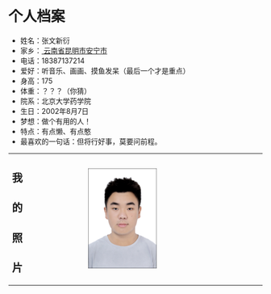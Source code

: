 <!DOCTYPE html>
<html lang="zh-cn">
<meta charset="utf-8"/>
  <body>
    <h1>个人档案</h1>
      <ul>
        <li>姓名：张文新衍
        </li>
        <li>家乡：<a href=“安宁（云南省县级市）_百度百科.html” > 云南省昆明市安宁市 </a>
        </li>
        <li>电话：18387137214
        </li>
        <li>爱好：听音乐、画画、摸鱼发呆（最后一个才是重点）
        </li>
        <li>身高：175
        </li>
        <li>体重：？？？（你猜）
        </li>
        <li>院系：北京大学药学院
        </li>
        <li>生日：2002年8月7日
        </li>
        <li>梦想：做个有用的人！
        </li>
        <li>特点：有点懒、有点憨
        </li>
        <li>最喜欢的一句话：但将行好事，莫要问前程。
        </li>
      </ul>
  </body>
  <table border="0">
    <tr>
      <td width="30%">
        <h2>我</h2>
        <h2>的</h2>
        <h2>照</h2>
        <h2>片</h2>
      </td>
      <td width="70%">
        <img src="mmexport1627391006434.jpg" width=40%>
      </td>
    </tr>
  </table>
</html>      







